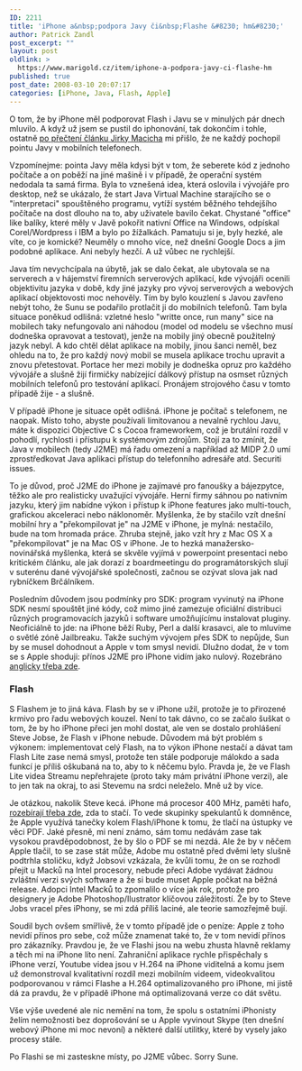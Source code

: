 ```yaml
---
ID: 2211
title: 'iPhone a&nbsp;podpora Javy či&nbsp;Flashe &#8230; hm&#8230;'
author: Patrick Zandl
post_excerpt: ""
layout: post
oldlink: >
  https://www.marigold.cz/item/iphone-a-podpora-javy-ci-flashe-hm
published: true
post_date: 2008-03-10 20:07:17
categories: [iPhone, Java, Flash, Apple]
---
```

O tom, že by iPhone měl podporovat Flash i Javu se v minulých pár dnech mluvilo. A když už jsem se pustil do iphonování, tak dokončím i tohle, ostatně <a href="http://blog.macich.net/clanky/java-pro-iphone-nebude/">po přečtení článku Jirky Macicha</a> mi přišlo, že ne každý pochopil pointu Javy v mobilních telefonech. 

Vzpomínejme: pointa Javy měla kdysi být v tom, že seberete kód z jednoho počítače a on poběží na jiné mašině i v případě, že operační systém nedodala ta samá firma. Byla to vznešená idea, která oslovila i vývojáře pro desktop, než se ukázalo, že start Java Virtual Machine starajícího se o "interpretaci" spouštěného programu, vytíží systém běžného tehdejšího počítače na dost dlouho na to, aby uživatele bavilo čekat. Chystané "office" like balíky, které měly v Javě pokořit nativní Office na Windows, odpískal Corel/Wordpress i IBM a bylo po žížalkách. Pamatuju si je, byly hezké, ale víte, co je komické? Neuměly o mnoho více, než dnešní Google Docs a jim podobné aplikace. Ani nebyly hezčí. A už vůbec ne rychlejší. 
<!--more-->


Java tím nevychcípala na úbytě, jak se dalo čekat, ale ubytovala se na serverech a v hájemství firemních serverových aplikací, kde vývojáři ocenili objektivitu jazyka v době, kdy jiné jazyky pro vývoj serverových a webových aplikací objektovosti moc nehověly. Tím by bylo kouzlení s Javou zavřeno nebýt toho, že Sunu se podařilo protlačit ji do mobilních telefonů. Tam byla situace poněkud odlišná: vzletné heslo "writte once, run many" sice na mobilech taky nefungovalo ani náhodou (model od modelu se všechno musí dodneška opravovat a testovat), jenže na mobily jiný obecně použitelný jazyk nebyl. A kdo chtěl dělat aplikace na mobily, jinou šanci neměl, bez ohledu na to, že pro každý nový mobil se musela aplikace trochu upravit a znovu přetestovat. Portace her mezi mobily je dodneška opruz pro každého vývojáře a slušně žijí firmičky nabízející dálkový přístup na osmset různých mobilních telefonů pro testování aplikací. Pronájem strojového času v tomto případě žije - a slušně. 

V případě iPhone je situace opět odlišná. iPhone je počítač s telefonem, ne naopak. Místo toho, abyste používali limitovanou a nevalně rychlou Javu, máte k dispozici Objective C s Cocoa frameworkem, což je brutální rozdíl v pohodlí, rychlosti i přístupu k systémovým zdrojům. Stojí za to zmínit, že Java v mobilech (tedy J2ME) má řadu omezení a například až MIDP 2.0 umí zprostředkovat Java aplikaci přístup do telefonního adresáře atd. Securiti issues.

To je důvod, proč J2ME do iPhone je zajímavé pro fanoušky a bájezpytce, těžko ale pro realisticky uvažující vývojáře. Herní firmy sáhnou po nativním jazyku, který jim nabídne výkon i přístup k iPhone features jako multi-touch, grafickou akceleraci nebo náklonoměr. Myšlenka, že by stačilo vzít dnešní mobilní hry a "překompilovat je" na J2ME v iPhone, je mylná: nestačilo, bude na tom hromada práce. Zhruba stejně, jako vzít hry z Mac OS X a "překompilovat" je na Mac OS v iPhone. Je to hezká manažersko-novinářská myšlenka, která se skvěle vyjímá v powerpoint presentaci nebo kritickém článku, ale jak dorazí z boardmeetingu do programátorských slují v suterénu dané vývojářské společnosti, začnou se ozývat slova jak nad rybníčkem Brčálníkem.

Posledním důvodem jsou podmínky pro SDK: program vyvinutý na iPhone SDK nesmí spouštět jiné kódy, což mimo jiné zamezuje oficiální distribuci různých programovacích jazyků i software umožňujícímu instalovat pluginy. Neoficiálně to jde: na iPhone běží Ruby, Perl a další krasavci, ale to mluvíme o světlé zóně Jailbreaku. Takže suchým vývojem přes SDK to nepůjde, Sun by se musel dohodnout a Apple v tom smysl nevidí. Dlužno dodat, že v tom se s Apple shoduji: přínos J2ME pro iPhone vidím jako nulový. Rozebráno <a href="http://www.itwire.com/content/view/17038/1103/">anglicky třeba zde</a>. 

<h3>Flash</h3>

S Flashem je to jiná káva. Flash by se v iPhone užil, protože je to přirozené krmivo pro řadu webových kouzel. Není to tak dávno, co se začalo šuškat o tom, že by ho iPhone přeci jen mohl dostat, ale ven se dostalo prohlášení Steve Jobse, že Flash v iPhone nebude. Důvodem má být problém s výkonem: implementovat celý Flash, na to výkon iPhone nestačí a dávat tam Flash Lite zase nemá smysl, protože ten stále podporuje málokdo a sada funkcí je příliš oškubaná na to, aby to k něčemu bylo. Pravda je, že ve Flash Lite videa Streamu nepřehrajete (proto taky mám privátní iPhone verzi), ale to jen tak na okraj, to asi Stevemu na srdci neleželo. Mně už by více. 

Je otázkou, nakolik Steve kecá. iPhone má procesor 400 MHz, paměti hafo, <a href="http://www.appleinsider.com/articles/08/03/05/steve_jobs_pans_flash_on_the_iphone.html">rozebírají třeba zde</a>, zda to stačí. To vede skupinky spekulantů k domněnce, že Apple využívá tanečky kolem Flash/iPhone k tomu, že tlačí na ústupky ve věci PDF. Jaké přesně, mi není známo, sám tomu nedávám zase tak vysokou pravděpodobnost, že by šlo o PDF se mi nezdá. Ale že by v něčem Apple tlačil, to se zase stát může, Adobe mu ostatně před dvěmi lety slušně podtrhla stoličku, když Jobsovi vzkázala, že kvůli tomu, že on se rozhodl přejít u Macků na Intel procesory, nebude přeci Adobe vydávat žádnou zvláštní verzi svých software a že si bude muset Apple počkat na běžná release. Adopci Intel Macků to zpomalilo o více jak rok, protože pro designery je Adobe Photoshop/Ilustrator klíčovou záležitostí.  Že by to Steve Jobs vracel přes iPhony, se mi zdá příliš laciné, ale teorie samozřejmě bují. 

Soudil bych ovšem smířlivě, že v tomto případě jde o peníze: Apple z toho nevidí přínos pro sebe, což může znamenat také to, že v tom nevidí přínos pro zákazníky. Pravdou je, že ve Flashi jsou na webu zhusta hlavně reklamy a těch mi na iPhone líto není. Zahraniční aplikace rychle přispěchaly s iPhone verzí, Youtube videa jsou v H.264 na iPhone viditelná a komu jsem už demonstroval kvalitativní rozdíl mezi mobilním videem, videokvalitou podporovanou v rámci Flashe a H.264 optimalizovaného pro iPhone, mi jistě dá za pravdu, že v případě iPhone má optimalizovaná verze co dát světu. 

Vše výše uvedené ale nic nemění na tom, že spolu s ostatními iPhonisty želím nemožnosti bez doprošování se u Apple vyvinout Skype (ten dnešní webový iPhone mi moc nevoní) a některé další utilitky, které by vysely jako procesy stále.  

Po Flashi se mi zasteskne místy, po J2ME vůbec. Sorry Sune.